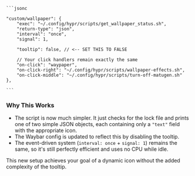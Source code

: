     ```jsonc
    
    "custom/wallpaper": {
        "exec": "~/.config/hypr/scripts/get_wallpaper_status.sh",
        "return-type": "json",
        "interval": "once",
        "signal": 1, 
        
        "tooltip": false, // <-- SET THIS TO FALSE
        
        // Your click handlers remain exactly the same
        "on-click": "waypaper",
        "on-click-right": "~/.config/hypr/scripts/wallpaper-effects.sh",
        "on-click-middle": "~/.config/hypr/scripts/turn-off-matugen.sh"
    },
    
    ```

### Why This Works

*   The script is now much simpler. It just checks for the lock file and prints one of two simple JSON objects, each containing only a `"text"` field with the appropriate icon.
*   The Waybar config is updated to reflect this by disabling the tooltip.
*   The event-driven system (`interval: once` + `signal: 1`) remains the same, so it's still perfectly efficient and uses no CPU while idle.

This new setup achieves your goal of a dynamic icon without the added complexity of the tooltip.
